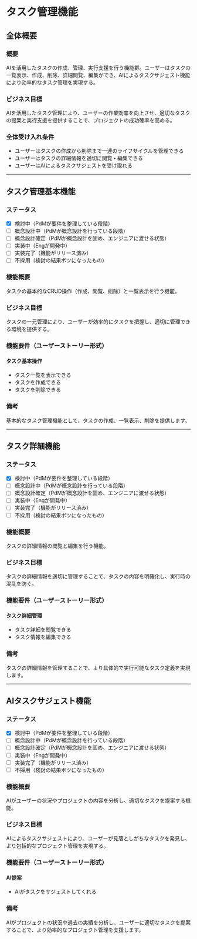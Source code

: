 # タスク管理機能

## 全体概要
### 概要
AIを活用したタスクの作成、管理、実行支援を行う機能群。ユーザーはタスクの一覧表示、作成、削除、詳細閲覧、編集ができ、AIによるタスクサジェスト機能により効率的なタスク管理を実現する。

### ビジネス目標
AIを活用したタスク管理により、ユーザーの作業効率を向上させ、適切なタスクの提案と実行支援を提供することで、プロジェクトの成功確率を高める。

### 全体受け入れ条件
- ユーザーはタスクの作成から削除まで一連のライフサイクルを管理できる
- ユーザーはタスクの詳細情報を適切に閲覧・編集できる
- ユーザーはAIによるタスクサジェストを受け取れる

---

## タスク管理基本機能

### ステータス
- [X] 検討中（PdMが要件を整理している段階）
- [ ] 概念設計中（PdMが概念設計を行っている段階）
- [ ] 概念設計確定（PdMが概念設計を固め、エンジニアに渡せる状態）
- [ ] 実装中（Engが開発中）
- [ ] 実装完了（機能がリリース済み）
- [ ] 不採用（検討の結果ボツになったもの）

### 機能概要
タスクの基本的なCRUD操作（作成、閲覧、削除）と一覧表示を行う機能。

### ビジネス目標
タスクの一元管理により、ユーザーが効率的にタスクを把握し、適切に管理できる環境を提供する。

### 機能要件（ユーザーストーリー形式）
#### タスク基本操作
- タスク一覧を表示できる
- タスクを作成できる
- タスクを削除できる

### 備考
基本的なタスク管理機能として、タスクの作成、一覧表示、削除を提供します。

---

## タスク詳細機能

### ステータス
- [X] 検討中（PdMが要件を整理している段階）
- [ ] 概念設計中（PdMが概念設計を行っている段階）
- [ ] 概念設計確定（PdMが概念設計を固め、エンジニアに渡せる状態）
- [ ] 実装中（Engが開発中）
- [ ] 実装完了（機能がリリース済み）
- [ ] 不採用（検討の結果ボツになったもの）

### 機能概要
タスクの詳細情報の閲覧と編集を行う機能。

### ビジネス目標
タスクの詳細情報を適切に管理することで、タスクの内容を明確化し、実行時の混乱を防ぐ。

### 機能要件（ユーザーストーリー形式）
#### タスク詳細管理
- タスク詳細を閲覧できる
- タスク情報を編集できる

### 備考
タスクの詳細情報を管理することで、より具体的で実行可能なタスク定義を実現します。

---

## AIタスクサジェスト機能

### ステータス
- [X] 検討中（PdMが要件を整理している段階）
- [ ] 概念設計中（PdMが概念設計を行っている段階）
- [ ] 概念設計確定（PdMが概念設計を固め、エンジニアに渡せる状態）
- [ ] 実装中（Engが開発中）
- [ ] 実装完了（機能がリリース済み）
- [ ] 不採用（検討の結果ボツになったもの）

### 機能概要
AIがユーザーの状況やプロジェクトの内容を分析し、適切なタスクを提案する機能。

### ビジネス目標
AIによるタスクサジェストにより、ユーザーが見落としがちなタスクを発見し、より包括的なプロジェクト管理を実現する。

### 機能要件（ユーザーストーリー形式）
#### AI提案
- AIがタスクをサジェストしてくれる

### 備考
AIがプロジェクトの状況や過去の実績を分析し、ユーザーに適切なタスクを提案することで、より効率的なプロジェクト管理を支援します。

